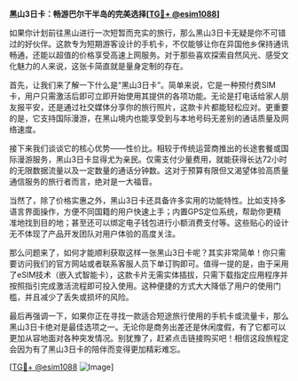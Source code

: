 **黑山3日卡：畅游巴尔干半岛的完美选择[[TG💪+ @esim1088](https://t.me/s/esim1088)]**

如果你计划前往黑山进行一次短暂而充实的旅行，那么黑山3日卡无疑是你不可错过的好伙伴。这款专为短期游客设计的手机卡，不仅能够让你在异国他乡保持通讯畅通，还能以超值的价格享受高速上网服务。对于那些喜欢探索自然风光、感受文化魅力的人来说，这张卡简直就是量身定制的存在。

首先，让我们来了解一下什么是“黑山3日卡”。简单来说，它是一种预付费SIM卡，用户只需激活后即可立即开始使用其提供的各项功能。无论是打电话给家人朋友报平安，还是通过社交媒体分享你的旅行照片，这款卡片都能轻松应对。更重要的是，它支持国际漫游，在黑山境内也能享受到与本地号码无差别的通话质量及网络速度。

接下来我们谈谈它的核心优势——性价比。相较于传统运营商推出的长途套餐或国际漫游服务，黑山3日卡显得尤为亲民。仅需支付少量费用，就能获得长达72小时的无限数据流量以及一定数量的通话分钟数。这对于预算有限但又渴望体验高质量通信服务的旅行者而言，绝对是一大福音。

当然了，除了价格实惠之外，黑山3日卡还具备许多实用的功能特性。比如支持多语言界面操作，方便不同国籍的用户快速上手；内置GPS定位系统，帮助你更精准地找到目的地；甚至还可以绑定电子钱包进行小额消费支付等。这些贴心的设计无不体现了产品开发团队对用户体验的高度关注。

那么问题来了，如何才能顺利获取这样一张黑山3日卡呢？其实非常简单！你只需要访问我们的官方网站或者联系客服人员下单订购即可。值得一提的是，由于采用了eSIM技术（嵌入式智能卡），这款卡片无需实体插拔，只需下载指定应用程序并按照指引完成激活流程即可投入使用。这种便捷的方式大大降低了用户的使用门槛，并且减少了丢失或损坏的风险。

最后再强调一下，如果你正在寻找一款适合短途旅行使用的手机卡或流量卡，那么黑山3日卡绝对是最佳选项之一。无论你是商务出差还是休闲度假，有了它都可以更加从容地面对各种突发情况。别犹豫了，赶紧点击链接购买吧！相信这段旅程定会因为有了黑山3日卡的陪伴而变得更加精彩难忘。

[[TG💪+ @esim1088](https://t.me/s/esim1088) ![Image](https://i.postimg.cc/4NQfJmqS/Snipaste-2025-05-13-00-14-12.png)]